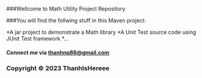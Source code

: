 ###Wellcome to Math Utility Project Repository

###You will find the follwing stuff in this Maven project:

*A jar project to demonstrate a Math library
*A Unit Test source code using JUnit Test framework
*...

#### Connect me via thanhnq88@gmail.com

### Copyright &#169; 2023 ThanhIsHereee